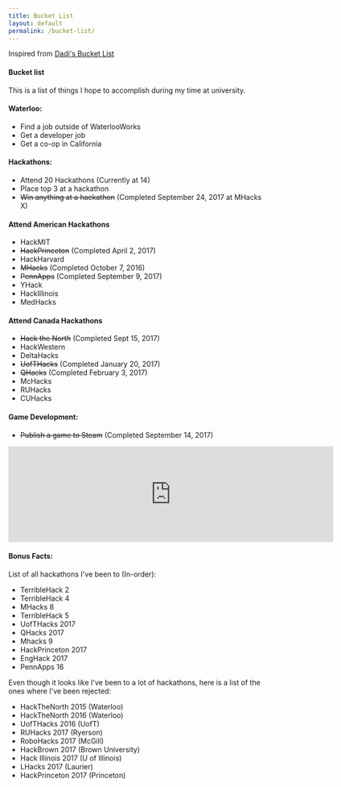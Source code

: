 ```yaml
---
title: Bucket List
layout: default
permalink: /bucket-list/
---
```


Inspired from [Dadi's Bucket List](http://dzed.me/dreamlist.html)


#### Bucket list
This is a list of things I hope to accomplish during my time at university.

#### Waterloo:
- Find a job outside of WaterlooWorks
- Get a developer job
- Get a co-op in California

#### Hackathons:
- Attend 20 Hackathons (Currently at 14)
- Place top 3 at a hackathon
- <del>Win anything at a hackathon</del> (Completed September 24, 2017 at MHacks X)

#### Attend American Hackathons
- HackMIT
- <del>HackPrinceton</del> (Completed April 2, 2017)
- HackHarvard
- <del>MHacks</del> (Completed October 7, 2016)
- <del>PennApps</del> (Completed September 9, 2017)
- YHack
- HackIllinois
- MedHacks


#### Attend Canada Hackathons
- <del> Hack the North</del> (Completed Sept 15, 2017)
- HackWestern
- DeltaHacks
- <del>UofTHacks</del> (Completed January 20, 2017)
- <del>QHacks</del> (Completed February 3, 2017)
- McHacks
- RUHacks
- CUHacks

#### Game Development:
- <del>Publish a game to Steam</del> (Completed September 14, 2017)
<iframe src="http://store.steampowered.com/widget/689090/" frameborder="0" width="646" height="190"></iframe>


#### Bonus Facts:

List of all hackathons I've been to (In-order):
- TerribleHack 2
- TerribleHack 4
- MHacks 8
- TerribleHack 5
- UofTHacks 2017
- QHacks 2017
- Mhacks 9
- HackPrinceton 2017
- EngHack 2017
- PennApps 16

Even though it looks like I've been to a lot of hackathons, here is a list of the ones where I've been rejected:
- HackTheNorth 2015 (Waterloo)
- HackTheNorth 2016 (Waterloo)
- UofTHacks 2016 (UofT)
- RUHacks 2017 (Ryerson)
- RoboHacks 2017 (McGill)
- HackBrown 2017 (Brown University)
- Hack Illinois 2017 (U of Illinois)
- LHacks 2017 (Laurier)
- HackPrinceton 2017 (Princeton)
